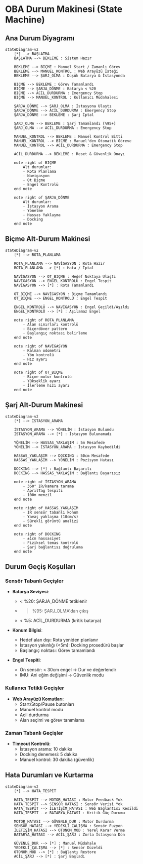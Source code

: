 # OBA Durum Makinesi (State Machine)

## Ana Durum Diyagramı

```mermaid
stateDiagram-v2
    [*] --> BAŞLATMA
    BAŞLATMA --> BEKLEME : Sistem Hazır
    
    BEKLEME --> BIÇME : Manuel Start / Zamanlı Görev
    BEKLEME --> MANUEL_KONTROL : Web Arayüzü İsteği
    BEKLEME --> ŞARJ_OLMA : Düşük Batarya & İstasyonda
    
    BIÇME --> BEKLEME : Görev Tamamlandı
    BIÇME --> ŞARJA_DÖNME : Batarya < %20
    BIÇME --> ACİL_DURDURMA : Emergency Stop
    BIÇME --> MANUEL_KONTROL : Kullanıcı Müdahalesi
    
    ŞARJA_DÖNME --> ŞARJ_OLMA : İstasyona Ulaştı
    ŞARJA_DÖNME --> ACİL_DURDURMA : Emergency Stop
    ŞARJA_DÖNME --> BEKLEME : Şarj İptal
    
    ŞARJ_OLMA --> BEKLEME : Şarj Tamamlandı (%95+)
    ŞARJ_OLMA --> ACİL_DURDURMA : Emergency Stop
    
    MANUEL_KONTROL --> BEKLEME : Manuel Kontrol Bitti
    MANUEL_KONTROL --> BIÇME : Manuel'den Otomatik Göreve
    MANUEL_KONTROL --> ACİL_DURDURMA : Emergency Stop
    
    ACİL_DURDURMA --> BEKLEME : Reset & Güvenlik Onayı
    
    note right of BIÇME
        Alt durumlar:
        - Rota Planlama
        - Navigasyon
        - Ot Biçme
        - Engel Kontrolü
    end note
    
    note right of ŞARJA_DÖNME
        Alt durumlar:
        - İstasyon Arama
        - Yönelme
        - Hassas Yaklaşma
        - Docking
    end note
```

## Biçme Alt-Durum Makinesi

```mermaid
stateDiagram-v2
    [*] --> ROTA_PLANLAMA
    
    ROTA_PLANLAMA --> NAVİGASYON : Rota Hazır
    ROTA_PLANLAMA --> [*] : Hata / İptal
    
    NAVİGASYON --> OT_BIÇME : Hedef Noktaya Ulaştı
    NAVİGASYON --> ENGEL_KONTROLÜ : Engel Tespit
    NAVİGASYON --> [*] : Rota Tamamlandı
    
    OT_BIÇME --> NAVİGASYON : Biçme Tamamlandı
    OT_BIÇME --> ENGEL_KONTROLÜ : Engel Tespit
    
    ENGEL_KONTROLÜ --> NAVİGASYON : Engel Geçildi/Aşıldı
    ENGEL_KONTROLÜ --> [*] : Aşılamaz Engel
    
    note right of ROTA_PLANLAMA
        - Alan sınırları kontrolü
        - Biçerdöver pattern
        - Başlangıç noktası belirleme
    end note
    
    note right of NAVİGASYON
        - Kalman odometri
        - Yön kontrolü
        - Hız ayarı
    end note
    
    note right of OT_BIÇME
        - Biçme motor kontrolü
        - Yükseklik ayarı
        - İlerleme hızı ayarı
    end note
```

## Şarj Alt-Durum Makinesi

```mermaid
stateDiagram-v2
    [*] --> İSTASYON_ARAMA
    
    İSTASYON_ARAMA --> YÖNELİM : İstasyon Bulundu
    İSTASYON_ARAMA --> [*] : İstasyon Bulunamadı
    
    YÖNELİM --> HASSAS_YAKLAŞIM : 5m Mesafede
    YÖNELİM --> İSTASYON_ARAMA : İstasyon Kaybedildi
    
    HASSAS_YAKLAŞIM --> DOCKING : 50cm Mesafede
    HASSAS_YAKLAŞIM --> YÖNELİM : Pozisyon Hatası
    
    DOCKING --> [*] : Bağlantı Başarılı
    DOCKING --> HASSAS_YAKLAŞIM : Bağlantı Başarısız
    
    note right of İSTASYON_ARAMA
        - 360° IR/kamera tarama
        - AprilTag tespiti
        - 100m menzil
    end note
    
    note right of HASSAS_YAKLAŞIM
        - IR sensör tabanlı konum
        - Yavaş yaklaşma (10cm/s)
        - Sürekli görüntü analizi
    end note
    
    note right of DOCKING
        - ±1cm hassasiyet
        - Fiziksel temas kontrolü
        - Şarj bağlantısı doğrulama
    end note
```

## Durum Geçiş Koşulları

### Sensör Tabanlı Geçişler
- **Batarya Seviyesi**: 
  - < %20: ŞARJA_DÖNME tetiklenir
  - > %95: ŞARJ_OLMA'dan çıkış
  - < %5: ACİL_DURDURMA (kritik batarya)

- **Konum Bilgisi**:
  - Hedef alan dışı: Rota yeniden planlanır
  - İstasyon yakınlığı (<5m): Docking prosedürü başlar
  - Başlangıç noktası: Görev tamamlandı

- **Engel Tespiti**:
  - Ön sensör: < 30cm engel → Dur ve değerlendir
  - IMU: Ani eğim değişimi → Güvenlik modu

### Kullanıcı Tetikli Geçişler
- **Web Arayüzü Komutları**:
  - Start/Stop/Pause butonları
  - Manuel kontrol modu
  - Acil durdurma
  - Alan seçimi ve görev tanımlama

### Zaman Tabanlı Geçişler
- **Timeout Kontrolü**:
  - İstasyon arama: 10 dakika
  - Docking denemesi: 5 dakika
  - Manuel kontrol: 30 dakika (güvenlik)

## Hata Durumları ve Kurtarma

```mermaid
stateDiagram-v2
    [*] --> HATA_TESPİT
    
    HATA_TESPİT --> MOTOR_HATASI : Motor Feedback Yok
    HATA_TESPİT --> SENSÖR_HATASI : Sensör Verisi Yok
    HATA_TESPİT --> İLETİŞİM_HATASI : Web Bağlantısı Kesildi
    HATA_TESPİT --> BATARYA_HATASI : Kritik Güç Durumu
    
    MOTOR_HATASI --> GÜVENLE_DUR : Motor Durdurma
    SENSÖR_HATASI --> YEDEKLİ_ÇALIŞMA : Sensör Fuzyon
    İLETİŞİM_HATASI --> OTONOM_MOD : Yerel Karar Verme
    BATARYA_HATASI --> ACİL_ŞARJ : Zorla İstasyona Dön
    
    GÜVENLE_DUR --> [*] : Manuel Müdahale
    YEDEKLİ_ÇALIŞMA --> [*] : Sensör Düzeldi
    OTONOM_MOD --> [*] : Bağlantı Restore
    ACİL_ŞARJ --> [*] : Şarj Başladı
```
